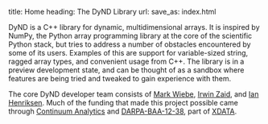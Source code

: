 title: Home
heading: The DyND Library
url:
save_as: index.html

DyND is a C++ library for dynamic, multidimensional arrays. It is inspired by NumPy, the Python array programming library at the core of the scientific Python stack, but tries to address a number of obstacles encountered by some of its users. Examples of this are support for variable-sized string, ragged array types, and convenient usage from C++. The library is in a preview development state, and can be thought of as a sandbox where features are being tried and tweaked to gain experience with them.

The core DyND developer team consists of
[Mark Wiebe](https://github.com/mwiebe),
[Irwin Zaid](https://github.com/izaid), and [Ian Henriksen](https://github.com/insertinterestingnamehere).
Much of the funding that made this project possible came through [Continuum Analytics](http://continuum.io/) and
[DARPA-BAA-12-38](https://www.fbo.gov/index?s=opportunity&mode=form&id=7a77846c73ffc5cb22f9295ffe6cdd55&tab=core&_cview=0),
part of [XDATA](http://www.darpa.mil/Our_Work/I2O/Programs/XDATA.aspx).